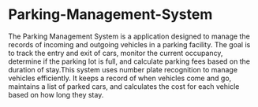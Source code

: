 # Parking-Management-System
The Parking Management System is a application designed to manage the records of incoming and outgoing vehicles in a parking facility. The goal is to track the entry and exit of cars, monitor the current occupancy, determine if the parking lot is full, and calculate parking fees based on the duration of stay.This system uses number plate recognition to manage vehicles efficiently. It keeps a record of when vehicles come and go, maintains a list of parked cars, and calculates the cost for each vehicle based on how long they stay.
